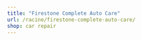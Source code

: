 ```yaml
---
title: "Firestone Complete Auto Care"
url: /racine/firestone-complete-auto-care/
shop: car repair
---
```

